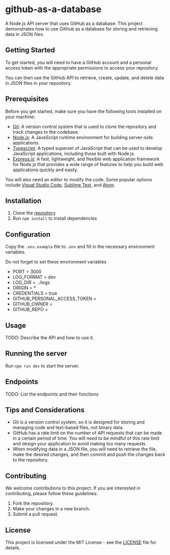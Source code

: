 # github-as-a-database

A Node.js API server that uses GitHub as a database. This project demonstrates how to use GitHub as a database for storing and retrieving data in JSON files.

## Getting Started

To get started, you will need to have a GitHub account and a personal access token with the appropriate permissions to access your repository.

You can then use the GitHub API to retrieve, create, update, and delete data in JSON files in your repository.

## Prerequisites

Before you get started, make sure you have the following tools installed on your machine:

- [Git](https://git-scm.com/): A version control system that is used to clone the repository and track changes to the codebase.
- [Node.js](https://nodejs.org/en/): A JavaScript runtime environment for building server-side applications.
- [Typescript](https://www.typescriptlang.org/): A typed superset of JavaScript that can be used to develop JavaScript applications, including those built with Node.js.
- [Express.js](https://expressjs.com/): A fast, lightweight, and flexible web application framework for Node.js that provides a wide range of features to help you build web applications quickly and easily.

You will also need an editor to modify the code. Some popular options include [Visual Studio Code](https://code.visualstudio.com/), [Sublime Text](https://www.sublimetext.com/), and [Atom](https://atom.io/).

## Installation

1. Clone the [repository](https://github.com/beratiyilik/github-as-a-database)
2. Run `npm install` to install dependencies

## Configuration

Copy the `.env.example` file to `.env` and fill in the necessary environment variables.

Do not forget to set these environment variables

- PORT = 3000
- LOG_FORMAT = dev
- LOG_DIR = ../logs
- ORIGIN = *
- CREDENTIALS = true
- GITHUB_PERSONAL_ACCESS_TOKEN = 
- GITHUB_OWNER =
- GITHUB_REPO =

## Usage

TODO: Describe the API and how to use it.

## Running the server

Run `npm run dev` to start the server.

## Endpoints

TODO: List the endpoints and their functions

## Tips and Considerations

- Git is a version control system, so it is designed for storing and managing code and text-based files, not binary data.
- GitHub has a rate limit on the number of API requests that can be made in a certain period of time. You will need to be mindful of this rate limit and design your application to avoid making too many requests.
- When modifying data in a JSON file, you will need to retrieve the file, make the desired changes, and then commit and push the changes back to the repository.

## Contributing

We welcome contributions to this project. If you are interested in contributing, please follow these guidelines:

1. Fork the repository.
2. Make your changes in a new branch.
3. Submit a pull request.

## License

This project is licensed under the MIT License - see the [LICENSE](LICENSE) file for details.
